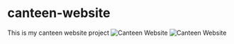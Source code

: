 # canteen-website
This is my canteen website project
![Canteen Website](https://user-images.githubusercontent.com/123724123/226298001-1d0d3402-57d3-428b-986d-c26a32e66b64.jpg)
![Canteen Website](https://user-images.githubusercontent.com/123724123/226683034-f9fb25ab-d63a-4a12-8c12-3d755e39358e.jpg)
